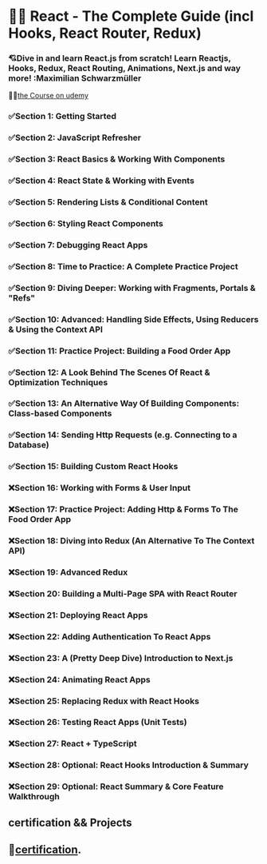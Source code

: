 # 🤍🤍 React - The Complete Guide (incl Hooks, React Router, Redux)

### 💘Dive in and learn React.js from scratch! Learn Reactjs, Hooks, Redux, React Routing, Animations, Next.js and way more! :Maximilian Schwarzmüller

🐳🐳[the Course on udemy](https://www.udemy.com/course/react-the-complete-guide-incl-redux/)

### ✅Section 1: Getting Started

### ✅Section 2: JavaScript Refresher

### ✅Section 3: React Basics & Working With Components

### ✅Section 4: React State & Working with Events

### ✅Section 5: Rendering Lists & Conditional Content

### ✅Section 6: Styling React Components

### ✅Section 7: Debugging React Apps

### ✅Section 8: Time to Practice: A Complete Practice Project

### ✅Section 9: Diving Deeper: Working with Fragments, Portals & "Refs"

### ✅Section 10: Advanced: Handling Side Effects, Using Reducers & Using the Context API

### ✅Section 11: Practice Project: Building a Food Order App

### ✅Section 12: A Look Behind The Scenes Of React & Optimization Techniques

### ✅Section 13: An Alternative Way Of Building Components: Class-based Components

### ✅Section 14: Sending Http Requests (e.g. Connecting to a Database)

### ✅Section 15: Building Custom React Hooks

### ❌Section 16: Working with Forms & User Input

### ❌Section 17: Practice Project: Adding Http & Forms To The Food Order App

### ❌Section 18: Diving into Redux (An Alternative To The Context API)

### ❌Section 19: Advanced Redux

### ❌Section 20: Building a Multi-Page SPA with React Router

### ❌Section 21: Deploying React Apps

### ❌Section 22: Adding Authentication To React Apps

### ❌Section 23: A (Pretty Deep Dive) Introduction to Next.js

### ❌Section 24: Animating React Apps

### ❌Section 25: Replacing Redux with React Hooks

### ❌Section 26: Testing React Apps (Unit Tests)

### ❌Section 27: React + TypeScript

### ❌Section 28: Optional: React Hooks Introduction & Summary

### ❌Section 29: Optional: React Summary & Core Feature Walkthrough

## certification && Projects

## 🥳[certification](#).
